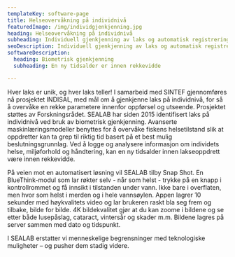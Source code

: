 ```yaml
---
templateKey: software-page
title: Helseovervåkning på individnivå
featuredImage: /img/individgjenkjenning.jpg
heading: Helseovervåkning på individnivå
subheading: Individuell gjenkjenning av laks og automatisk registrering av sår, skader og sykdom vil gir bedre innsikt og kontroll over fiskehelse enn noen gang. 
seoDescription: Individuell gjenkjenning av laks og automatisk registrering av sår, skader og sykdom vil gir bedre innsikt og kontroll over fiskehelse enn noen gang. 
softwareDescription: 
  heading: Biometrisk gjenkjenning
  subheading: En ny tidsalder er innen rekkevidde

---
```


Hver laks er unik, og hver laks teller! I samarbeid med SINTEF gjennomføres nå prosjektet INDISAL, med mål om å gjenkjenne laks på individnivå, for så å overvåke en rekke parametere innenfor oppførsel og utseende. Prosjektet støttes av Forskningsrådet. SEALAB har siden 2015 identifisert laks på individnivå ved bruk av biometrisk gjenkjenning. Avanserte maskinlæringsmodeller benyttes for å overvåke fiskens helsetilstand slik at oppdretter kan ta grep til riktig tid basert på et best mulig beslutningsgrunnlag. Ved å logge og analysere informasjon om individets helse, miljøforhold og håndtering, kan en ny tidsalder innen lakseoppdrett være innen rekkevidde.

På veien mot en automatisert løsning vil SEALAB tilby Snap Shot. En BlueThink-modul som lar røkter selv - når som helst - trykke på en knapp i kontrollrommet og få innsikt i tilstanden under vann. Ikke bare i overflaten, men hvor som helst i merden og i hele vannsøylen.  Appen lagrer 10 sekunder med høykvalitets video og lar brukeren raskt bla seg frem og tilbake, bilde for bilde. 4K bildekvalitet gjør at du kan zoome i bildene og se etter både lusepåslag, cataract, vintersår og skader m.m. Bildene lagres på server sammen med dato og tidspunkt.

I SEALAB erstatter vi menneskelige begrensninger med teknologiske muligheter
– og pusher dem stadig videre.
